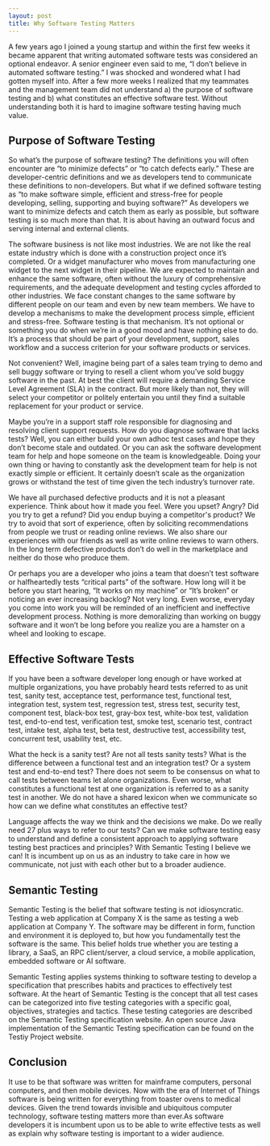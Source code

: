 ```yaml
---
layout: post
title: Why Software Testing Matters
---
```

A few years ago I joined a young startup and within the first few weeks it became apparent that writing automated software tests was considered an optional endeavor. A senior engineer even said to me, “I don’t believe in automated software testing.” I was shocked and wondered what I had gotten myself into. After a few more weeks I realized that my teammates and the management team did not understand a) the purpose of software testing and b) what constitutes an effective software test. Without understanding both it is hard to imagine software testing having much value.

## Purpose of Software Testing
So what’s the purpose of software testing? The definitions you will often encounter are “to minimize defects” or “to catch defects early.” These are developer-centric definitions and we as developers tend to communicate these definitions to non-developers. But what if we defined software testing  as “to make software simple, efficient and stress-free for people developing, selling, supporting and buying software?” As developers we want to minimize defects and catch them as early as possible, but software testing is so much more than that. It is about having an outward focus and serving internal and external clients.

The software business is not like most industries. We are not like the real estate industry which is done with a construction project once it’s  completed. Or a widget manufacturer who moves from manufacturing one widget to the next widget in their pipeline. We are expected to maintain and enhance the same software, often without the luxury of comprehensive requirements, and the adequate development and testing cycles afforded to other industries. We face constant changes to the same software by different people on our team and even by new team members. We have to develop a mechanisms to make the development process simple, efficient and stress-free. Software testing is that mechanism. It’s not optional or something you do when we’re in a good mood and have nothing else to do. It’s a process that should be part of your development, support, sales workflow and a success criterion for your software products or services.

Not convenient? Well, imagine being part of a sales team trying to demo and sell buggy software or trying to resell a client whom you’ve sold buggy software in the past. At best the client will require a demanding Service Level Agreement (SLA) in the contract. But more likely than not, they will select your competitor or politely entertain you until they find a suitable replacement for your product or service.

Maybe you’re in a support staff role responsible for diagnosing and resolving client support requests. How do you diagnose software that lacks tests? Well, you can either build your own adhoc test cases and hope they don’t become stale and outdated. Or you can ask the software development team for help and hope someone on the team is knowledgeable. Doing your own thing or having to constantly ask the development team for help is not exactly simple or efficient. It certainly doesn’t scale as the organization grows or withstand the test of time given the tech industry’s turnover rate.

We have all purchased defective products and it is not a pleasant experience. Think about how it made you feel. Were you upset? Angry? Did you try to get a refund? Did you endup buying a competitor's product? We try to avoid that sort of experience, often by soliciting recommendations from people we trust or reading online reviews. We also share our experiences with our friends as well as write online reviews to warn others. In the long term defective products don’t do well in the marketplace and neither do those who produce them.

Or perhaps you are a developer who joins a team that doesn’t test software or halfheartedly tests “critical parts” of the software. How long will it be before you start hearing, “It works on my machine” or “It’s broken” or noticing an ever increasing backlog? Not very long. Even worse, everyday you come into work you will be reminded of an inefficient and ineffective development process. Nothing is more demoralizing than working on buggy software and it won’t be long before you realize you are a hamster on a wheel and looking to escape.

## Effective Software Tests
If you have been a software developer long enough or have worked at multiple organizations, you have probably heard tests referred to as unit test, sanity test, acceptance test, performance test, functional test, integration test, system test, regression test, stress test, security test, component test, black-box test, gray-box test, white-box test, validation test, end-to-end test, verification test, smoke test, scenario test, contract test, intake test, alpha test, beta test, destructive test, accessibility test, concurrent test, usability test, etc.

What the heck is a sanity test? Are not all tests sanity tests? What is the difference between a functional test and an integration test? Or a system test and end-to-end test? There does not seem to be consensus on what to call tests between teams let alone organizations. Even worse, what constitutes a functional test at one organization is referred to as a sanity test in another. We do not have a shared lexicon when we communicate so how can we define what constitutes an effective test?

Language affects the way we think and the decisions we make. Do we really need 27 plus ways to refer to our tests? Can we make software testing easy to understand and define a consistent approach to applying software testing best practices and principles? With Semantic Testing I believe we can! It is incumbent up on us as an industry to take care in how we communicate, not just with each other but to a broader audience.
## Semantic Testing
Semantic Testing is the belief that software testing is not idiosyncratic. Testing a web application at Company X is the same as testing a web application at Company Y. The software may be different in form, function and environment it is deployed to, but how you fundamentally test the software is the same. This belief holds true whether you are testing a library, a SaaS, an RPC client/server, a cloud service, a mobile application, embedded software or AI software.

Semantic Testing applies systems thinking to software testing to develop a specification that prescribes habits and practices to effectively test software. At the heart of Semantic Testing is the concept that all test cases can be categorized into five testing categories with a specific goal, objectives, strategies and tactics. These testing categories are described on the Semantic Testing specification website. An open source Java implementation of the Semantic Testing specification can be found on the Testiy Project website.

## Conclusion
It use to be that software was written for mainframe computers, personal computers, and then mobile devices. Now with the era of Internet of Things software is being written for everything from toaster ovens to medical devices. Given the trend towards invisible and ubiquitous computer technology, software testing matters more than ever.As software developers it is incumbent upon us to be able to write effective tests as well as explain why software testing is important to a wider audience.
